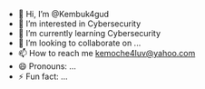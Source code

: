 - 👋 Hi, I’m @Kembuk4gud
- 👀 I’m interested in Cybersecurity 
- 🌱 I’m currently learning Cybersecurity 
- 💞️ I’m looking to collaborate on ...
- 📫 How to reach me kemoche4luv@yahoo.com 
- 😄 Pronouns: ...
- ⚡ Fun fact: ...

<!---
Kembuk4gud/Kembuk4gud is a ✨ special ✨ repository because its `README.md` (this file) appears on your GitHub profile.
You can click the Preview link to take a look at your changes.
--->
